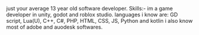 just your average 13 year old software developer.
Skills:-
im a game developer in unity, godot and roblox studio. languages i know are:
 GD script, Lua(U), C++, C#, PHP, HTML, CSS, JS, Python and kotlin
i also know most of adobe and auodesk softwares.


<!---
mustafaC0der/mustafaC0der is a ✨ special ✨ repository because its `README.md` (this file) appears on your GitHub profile.
You can click the Preview link to take a look at your changes.
--->
